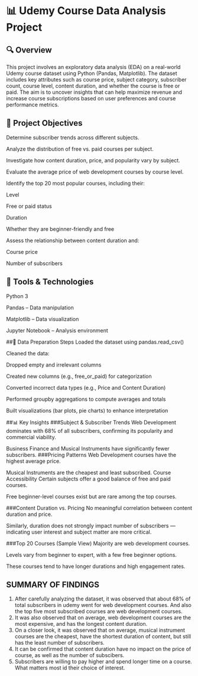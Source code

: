 # 📊 Udemy Course Data Analysis Project

## 🔍 Overview
This project involves an exploratory data analysis (EDA) on a real-world Udemy course dataset using Python (Pandas, Matplotlib). The dataset includes key attributes such as course price,
subject category, subscriber count, course level, content duration, and whether the course is free or paid.
The aim is to uncover insights that can help maximize revenue and increase course subscriptions based on user preferences and course performance metrics.

## 🧠 Project Objectives
Determine subscriber trends across different subjects.

Analyze the distribution of free vs. paid courses per subject.

Investigate how content duration, price, and popularity vary by subject.

Evaluate the average price of web development courses by course level.

Identify the top 20 most popular courses, including their:

Level

Free or paid status

Duration

Whether they are beginner-friendly and free

Assess the relationship between content duration and:

Course price

Number of subscribers

## 🧰 Tools & Technologies
Python 3

Pandas – Data manipulation

Matplotlib – Data visualization

Jupyter Notebook – Analysis environment

##🔄 Data Preparation Steps
Loaded the dataset using pandas.read_csv()

Cleaned the data:

Dropped empty and irrelevant columns

Created new columns (e.g., free_or_paid) for categorization

Converted incorrect data types (e.g., Price and Content Duration)

Performed groupby aggregations to compute averages and totals

Built visualizations (bar plots, pie charts) to enhance interpretation

##📊 Key Insights
###Subject & Subscriber Trends
Web Development dominates with 68% of all subscribers, confirming its popularity and commercial viability.

Business Finance and Musical Instruments have significantly fewer subscribers.
###Pricing Patterns
Web Development courses have the highest average price.

Musical Instruments are the cheapest and least subscribed.
Course Accessibility
Certain subjects offer a good balance of free and paid courses.

Free beginner-level courses exist but are rare among the top courses.

###Content Duration vs. Pricing
No meaningful correlation between content duration and price.

Similarly, duration does not strongly impact number of subscribers — indicating user interest and subject matter are more critical.

###Top 20 Courses (Sample View)
Majority are web development courses.

Levels vary from beginner to expert, with a few free beginner options.

These courses tend to have longer durations and high engagement rates.









## SUMMARY OF FINDINGS
1) After carefully analyzing the dataset, it was observed that about 68% of total subscribers in udemy went for web development courses. And also the top five most subscribed courses are web development courses.
2) It was also observed that on average, web development courses are the most expensive, and has the longest content duration.
3) On a closer look, it was observed that on average, musical instrument courses are the cheapest, have the shortest duration of content, but still has the least number of subscribers.
4) It can be confirmed that content duration have no impact on the price of course, as well as the number of subscibers.
5) Subscribers are willing to pay higher and spend longer time on a course. What matters most id their choice of interest. 
